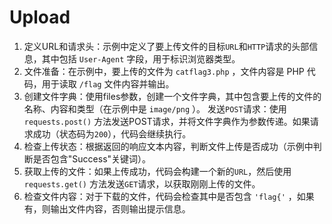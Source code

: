# Upload

1. 定义URL和请求头：示例中定义了要上传文件的目标`URL`和`HTTP`请求的头部信息，其中包括 `User-Agent` 字段，用于标识浏览器类型。
2. 文件准备：在示例中，要上传的文件为 `catflag3.php` ，文件内容是 PHP 代码，用于读取 `/flag` 文件内容并输出。
3. 创建文件字典：使用files参数，创建一个文件字典，其中包含要上传的文件的名称、内容和类型（在示例中是 `image/png` ）。
   发送`POST`请求：使用 `requests.post()` 方法发送POST请求，并将文件字典作为参数传递。如果请求成功（状态码为`200`），代码会继续执行。
4. 检查上传状态：根据返回的响应文本内容，判断文件上传是否成功（示例中判断是否包含"Success"关键词）。
5. 获取上传的文件：如果上传成功，代码会构建一个新的`URL`，然后使用 `requests.get()` 方法发送`GET`请求，以获取刚刚上传的文件。
6. 检查文件内容：对于下载的文件，代码会检查其中是否包含 `'flag{'` ，如果有，则输出文件内容，否则输出提示信息。
